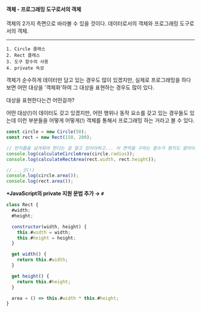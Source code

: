 #### 객체 - 프로그래밍 도구로서의 객체

객체의 2가지 측면으로 바라볼 수 있을 것이다.
데이터로서의 객체와 프로그래밍 도구로서의 객체.

---

```
1. Circle 클래스
2. Rect 클래스
3. 도구 함수의 사용
4. private 속성
```

객체가 순수하게 데이터만 담고 있는 경우도 많이 있겠지만,
실제로 프로그래밍을 하다 보면
어떤 대상을 '객체화'하여 그 대상을 표현하는 경우도 많이 있다.

대상을 표현한다는건 어떤걸까?

어떤 대상(!)이 데이터도 갖고 있겠지만,
어떤 행위나 동작 요소를 갖고 있는 경우들도 있는데
이런 부분들을 어떻게 어떻게(!) 객체를 통해서 프로그래밍 하는 거라고 볼 수 있다.

```ts
const circle = new Circle(50);
const rect = new Rect(150, 200);

// 반지름을 넘겨줘야 한다는 걸 알고 있어야하고... 이 면적을 구하는 함수가 뭔지도 알아야 하고... 사용하는 쪽이 너무 많은 정보를 알고 있어야 한다.
console.log(calculateCircleArea(circle.radius));
console.log(calculateRectArea(rect.width, rect.height));

// ...굿(!)
console.log(circle.area());
console.log(rect.area());
```

**+JavaScript의 private 지원 문법 추가 → `#`**

```js
class Rect {
  #width;
  #height;

  constructor(width, height) {
    this.#width = width;
    this.#height = height;
  }

  get width() {
    return this.#width;
  }

  get height() {
    return this.#height;
  }

  area = () => this.#width * this.#height;
}
```
